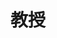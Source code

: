 ---
name: 彭聃龄
identity: Peng, Danling
title: 教授
order: 0
group: H
image: danling.png
email: Not Provided
homepage: http://brain.bnu.edu.cn/a/zh/keyantuandui/jiaoshou_yanjiuyuan/2016/0223/611.html
researchDirection: 汉语认知及其脑机制
---